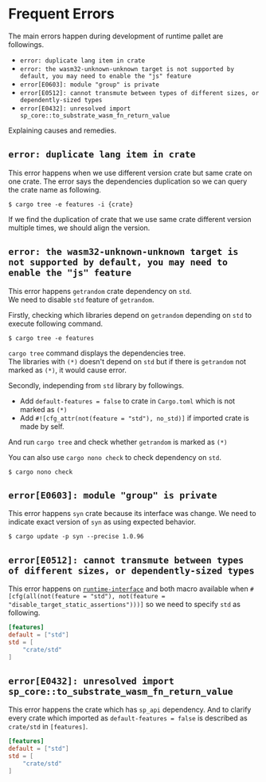 # Frequent Errors
The main errors happen during development of runtime pallet are followings.

- `error: duplicate lang item in crate`
- `error: the wasm32-unknown-unknown target is not supported by default, you may need to enable the "js" feature`
- `error[E0603]: module "group" is private`
- `error[E0512]: cannot transmute between types of different sizes, or dependently-sized types`
- `error[E0432]: unresolved import sp_core::to_substrate_wasm_fn_return_value`

Explaining causes and remedies.

## `error: duplicate lang item in crate`
This error happens when we use different version crate but same crate on one crate.
The error says the dependencies duplication so we can query the crate name as following.

```
$ cargo tree -e features -i {crate}
```

If we find the duplication of crate that we use same crate different version multiple times, we should align the version.

## `error: the wasm32-unknown-unknown target is not supported by default, you may need to enable the "js" feature`
This error happens `getrandom` crate dependency on `std`.  
We need to disable `std` feature of `getrandom`.  

Firstly, checking which libraries depend on `getrandom` depending on `std` to execute following command.

```
$ cargo tree -e features
```

`cargo tree` command displays the dependencies tree.  
The libraries with `(*)` doesn't depend on `std` but if there is `getrandom` not marked as `(*)`, it would cause error.

Secondly, independing from `std` library by followings.

- Add `default-features = false` to crate in `Cargo.toml` which is not marked as `(*)`
- Add `#![cfg_attr(not(feature = "std"), no_std)]` if imported crate is made by self.

And run `cargo tree` and check whether `getrandom` is marked as `(*)`

You can also use `cargo nono check` to check dependency on `std`.

```
$ cargo nono check
```

## `error[E0603]: module "group" is private`
This error happens `syn` crate because its interface was change.
We need to indicate exact version of `syn` as using expected behavior.

```
$ cargo update -p syn --precise 1.0.96
```

## `error[E0512]: cannot transmute between types of different sizes, or dependently-sized types`
This error happens on [`runtime-interface`](https://github.com/paritytech/substrate/blob/master/primitives/runtime-interface/src/impls.rs#L44) and both macro available when `#[cfg(all(not(feature = "std"), not(feature = "disable_target_static_assertions")))]` so we need to specify `std` as following.

```toml
[features]
default = ["std"]
std = [
    "crate/std"
]
```

## `error[E0432]: unresolved import sp_core::to_substrate_wasm_fn_return_value`
This error happens the crate which has `sp_api` dependency. And to clarify every crate which imported as `default-features = false` is described as `crate/std` in `[features]`.

```toml
[features]
default = ["std"]
std = [
    "crate/std"
]
```
